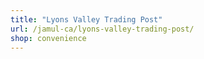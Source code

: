 ```yaml
---
title: "Lyons Valley Trading Post"
url: /jamul-ca/lyons-valley-trading-post/
shop: convenience
---
```

